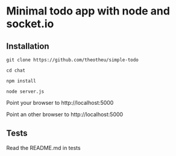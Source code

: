 # Minimal todo app with node and socket.io

## Installation

```git clone https://github.com/theotheu/simple-todo```

```cd chat```

```npm install```

```node server.js```

Point your browser to http://localhost:5000

Point an other browser to http://localhost:5000

## Tests

Read the README.md in tests